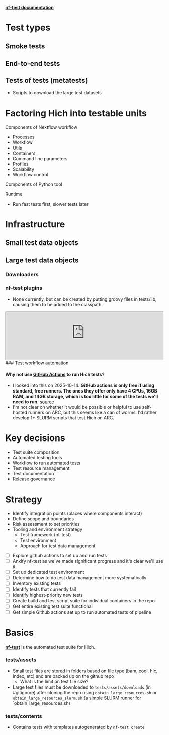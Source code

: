 [**nf-test documentation**](https://www.nf-test.com/docs/getting-started/)

# Test types
## Smoke tests

## End-to-end tests

## Tests of tests (metatests)
* Scripts to download the large test datasets

# Factoring Hich into testable units

Components of Nextflow workflow
* Processes
* Workflow
* Utils
* Containers
* Command line parameters
* Profiles
* Scalability
* Workflow control

Components of Python tool

Runtime
* Run fast tests first, slower tests later

# Infrastructure

## Small test data objects
## Large test data objects
### Downloaders

### nf-test plugins
* None currently, but can be created by putting groovy files in tests/lib, causing them to be added to the classpath.

<iframe width=500,  src="https://raw.githubusercontent.com/bskubi/hich/refs/heads/main/nf-test.config"></iframe>
### Test workflow automation

#### Why not use [GitHub Actions](https://docs.github.com/en/actions/get-started/understand-github-actions) to run Hich tests?
* I looked into this on 2025-10-14. **GitHub actions is only free if using standard, free runners. The ones they offer only have 4 CPUs, 16GB RAM, and 14GB storage, which is too little for some of the tests we'll need to run.** [source](https://docs.github.com/en/actions/how-tos/write-workflows/choose-where-workflows-run/choose-the-runner-for-a-job#standard-github-hosted-runners-for-public-repositories)
* I'm not clear on whether it would be possible or helpful to use self-hosted runners on ARC, but this seems like a can of worms. I'd rather develop 1+ SLURM scripts that test Hich on ARC.

# Key decisions
* Test suite composition
* Automated testing tools
* Workflow to run automated tests
* Test resource management
* Test documentation
* Release governance

# Strategy

* Identify integration points (places where components interact)
* Define scope and boundaries
* Risk assessment to set priorities
* Tooling and environment strategy
	* Test framework (nf-test)
	* Test environment
	* Approach for test data management

- [ ] Explore github actions to set up and run tests
- [ ] Ankify nf-test as we've made significant progress and it's clear we'll use it.
- [ ] Set up dedicated test environment
- [ ] Determine how to do test data management more systematically
- [ ] Inventory existing tests
- [ ] Identify tests that currently fail
- [ ] Identify highest-priority new tests
- [ ] Create build and test script suite for individual containers in the repo
- [ ] Get entire existing test suite functional
- [ ] Get simple Github actions set up to run automated tests of pipeline

# Basics

[**nf-test**](https://www.nf-test.com/) is the automated test suite for Hich.
### tests/assets

* Small test files are stored in folders based on file type (bam, cool, hic, index, etc) and are backed up on the github repo
	* What is the limit on test file size?
* Large test files must be downloaded to `tests/assets/downloads` (in #gitignore) after cloning the repo using `obtain_large_resources.sh` or `obtain_large_resources_slurm.sh` (a simple SLURM runner for `obtain_large_resources.sh)
### tests/contents
* Contains tests with templates autogenerated by `nf-test create`
